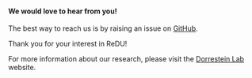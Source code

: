 #### We would love to hear from you!

The best way to reach us is by raising an issue on [GitHub](https://github.com/mwang87/ReDU-MS2-GNPS).

Thank you for your interest in ReDU!

For more information about our research, please visit the [Dorrestein Lab](https://dorresteinlab.ucsd.edu/) website.
